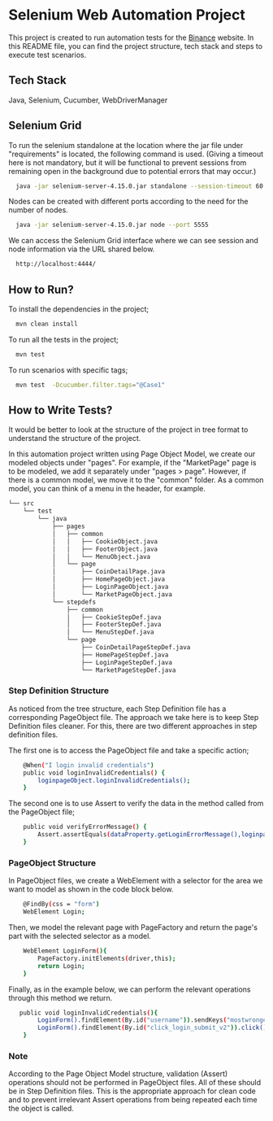 
# Selenium Web Automation Project

This project is created to run automation tests for the [Binance](https://binance.com/) website. In this README file, you can find the project structure, tech stack and steps to execute test scenarios.

## Tech Stack

Java, Selenium, Cucumber, WebDriverManager
  
## Selenium Grid

To run the selenium standalone at the location where the jar file under "requirements" is located, the following command is used. (Giving a timeout here is not mandatory, but it will be functional to prevent sessions from remaining open in the background due to potential errors that may occur.)

```bash
  java -jar selenium-server-4.15.0.jar standalone --session-timeout 60
```

Nodes can be created with different ports according to the need for the number of nodes.
```bash
  java -jar selenium-server-4.15.0.jar node --port 5555
```

We can access the Selenium Grid interface where we can see session and node information via the URL shared below.

```bash
  http://localhost:4444/
```

## How to Run?


To install the dependencies in the project;

```bash
  mvn clean install
```
To run all the tests in the project;
```bash
  mvn test
```
To run scenarios with specific tags;
```bash
  mvn test  -Dcucumber.filter.tags="@Case1"
```


## How to Write Tests?

It would be better to look at the structure of the project in tree format to understand the structure of the project.

In this automation project written using Page Object Model, we create our modeled objects under "pages". For example, if the "MarketPage" page is to be modeled, we add it separately under "pages > page". However, if there is a common model, we move it to the "common" folder. As a common model, you can think of a menu in the header, for example.


```bash
└── src
    └── test
        └── java
            ├── pages
            │   ├── common
            │   │   ├── CookieObject.java
            │   │   ├── FooterObject.java
            │   │   └── MenuObject.java
            │   └── page
            │       ├── CoinDetailPage.java
            │       ├── HomePageObject.java
            │       ├── LoginPageObject.java
            │       └── MarketPageObject.java
            └── stepdefs
                ├── common
                │   ├── CookieStepDef.java
                │   ├── FooterStepDef.java
                │   └── MenuStepDef.java
                └── page
                    ├── CoinDetailPageStepDef.java
                    ├── HomePageStepDef.java
                    ├── LoginPageStepDef.java
                    └── MarketPageStepDef.java
```

### Step Definition Structure
As noticed from the tree structure, each Step Definition file has a corresponding PageObject file. The approach we take here is to keep Step Definition files cleaner. For this, there are two different approaches in step definition files.

The first one is to access the PageObject file and take a specific action;
```bash
    @When("I login invalid credentials")
    public void loginInvalidCredentials() {
        loginpageObject.loginInvalidCredentials();
    }
```

The second one is to use Assert to verify the data in the method called from the PageObject file;
```bash
    public void verifyErrorMessage() {
        Assert.assertEquals(dataProperty.getLoginErrorMessage(),loginpageObject.getLoginErrorText());
    }
```

### PageObject Structure
In PageObject files, we create a WebElement with a selector for the area we want to model as shown in the code block below.
```bash
    @FindBy(css = "form")
    WebElement Login;
```
Then, we model the relevant page with PageFactory and return the page's part with the selected selector as a model.
```bash
    WebElement LoginForm(){
        PageFactory.initElements(driver,this);
        return Login;
    }
```
Finally, as in the example below, we can perform the relevant operations through this method we return.
```bash
   public void loginInvalidCredentials(){
        LoginForm().findElement(By.id("username")).sendKeys("mostwrongestemailintheworld12@mail.com");
        LoginForm().findElement(By.id("click_login_submit_v2")).click();
    }
```

### Note
 According to the Page Object Model structure, validation (Assert) operations should not be performed in PageObject files. All of these should be in Step Definition files. This is the appropriate approach for clean code and to prevent irrelevant Assert operations from being repeated each time the object is called.
